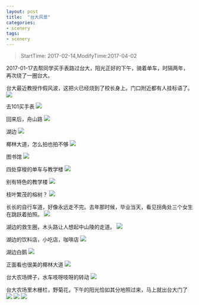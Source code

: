 ```yaml
---
layout: post
title:  "台大风景"
categories:
- scenery
tags:
- scenery
---
```


> StartTime: 2017-02-14,ModifyTime:2017-04-02

2017-01-17去帮同学买手表路过台大，阳光正好的下午，骑着单车，时隔两年，再次绕了一圈台大。  

<!---more--->

台大最近教授作假风波，这把火已经烧到了校长身上。门口附近都有人挂标语了。
![](http://www.lidaxiang.cn/images/scenery/ntu-view/IMG_20170117_145102087.jpg)

去101买手表
![](http://www.lidaxiang.cn/images/scenery/ntu-view/IMG_20170117_152125456_HDR.jpg)

回来后，舟山路
![](http://www.lidaxiang.cn/images/scenery/ntu-view/IMG_20170117_162138855_TOP.jpg)

湖边
![](http://www.lidaxiang.cn/images/scenery/ntu-view/IMG_20170117_162352902.jpg)

椰林大道，怎么拍也拍不够
![](http://www.lidaxiang.cn/images/scenery/ntu-view/IMG_20170117_162455000_HDR.jpg)

图书馆
![](http://www.lidaxiang.cn/images/scenery/ntu-view/IMG_20170117_162543031.jpg)

四处穿梭的单车与教学楼
![](http://www.lidaxiang.cn/images/scenery/ntu-view/IMG_20170117_162847393_TOP.jpg)

别有特色的教学楼
![](http://www.lidaxiang.cn/images/scenery/ntu-view/IMG_20170117_162937853.jpg)

枝叶繁茂的榕树？
![](http://www.lidaxiang.cn/images/scenery/ntu-view/IMG_20170117_163356189.jpg)

长长的自行车道，好像永远走不完。去年那时候，毕业当天，看见拐角处三个女生在跳跃着拍照。
![](http://www.lidaxiang.cn/images/scenery/ntu-view/IMG_20170117_163606702.jpg)

湖边的救生圈，木头路让人想起中山陵的走道。
![](http://www.lidaxiang.cn/images/scenery/ntu-view/IMG_20170117_163953757.jpg)

湖边的饮料店，小吃店，咖啡店
![](http://www.lidaxiang.cn/images/scenery/ntu-view/IMG_20170117_164127177.jpg)

湖边白鹅
![](http://www.lidaxiang.cn/images/scenery/ntu-view/IMG_20170117_164149656.jpg)

正面看也很美的椰林大道
![](http://www.lidaxiang.cn/images/scenery/ntu-view/IMG_20170117_164651839.jpg)

台大农场牌子，水车吱呀吱呀的转动
![](http://www.lidaxiang.cn/images/scenery/ntu-view/IMG_20170117_164908275.jpg)

台大农场里木栅栏，野菊花，下午的阳光恰如其分地照过来，马上就出台大门了
![](http://www.lidaxiang.cn/images/scenery/ntu-view/IMG_20170117_164949832.jpg)
![](http://www.lidaxiang.cn/images/scenery/ntu-view/IMG_20170117_165005859.jpg)
![](http://www.lidaxiang.cn/images/scenery/ntu-view/IMG_20170117_165030552.jpg)
